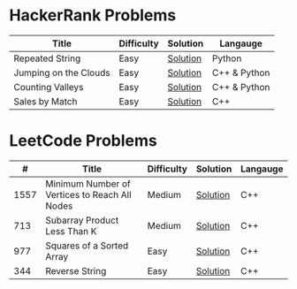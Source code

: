 # HackerRank Problems

| Title              | Difficulty | Solution   | Langauge   |
|--------------------|------------|------------|------------|
|  Repeated String    | Easy       | [Solution]()  |  Python  |
|  Jumping on the Clouds    | Easy       | [Solution](HackerRank/JumpingOnTheClouds)  |  C++ & Python  |
|  Counting Valleys    | Easy       | [Solution](HackerRank/CountingValleys)  |  C++ & Python  |
|  Sales by Match    | Easy       | [Solution](HackerRank/SalesByMatch)  |  C++  |



# LeetCode Problems

| #   | Title              | Difficulty | Solution   | Langauge   |
|-----|--------------------|------------|------------|------------|
| 1557   |  Minimum Number of Vertices to Reach All Nodes    | Medium       | [Solution](LeetCode/1557)  |  C++  |
| 713   |  Subarray Product Less Than K    | Medium       | [Solution](LeetCode/713)  |  C++  |
| 977   |  Squares of a Sorted Array    | Easy       | [Solution](LeetCode/977)  |  C++  |
| 344   |  Reverse String    | Easy       | [Solution](LeetCode/344)  |  C++  |


